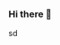 ### Hi there 👋
sd
<!--
**orsaada/orsaada** is a ✨ _special_ ✨ repository because its `README.md` (this file) appears on your GitHub profile.

Here are some ideas to get you started:
aa
- 🔭 I’m currently working on ...
- 🌱 I’m currently learning ...
- 👯 I’m looking to collaborate on ...
- 🤔 I’m looking for help with ...
- 💬 Ask me about ...
- 📫 How to reach me: ...
- 😄 Pronouns: ...
- ⚡ Fun fact: ...
-->
